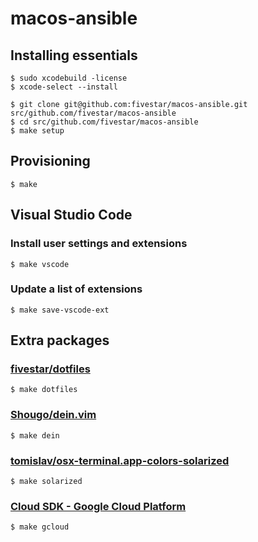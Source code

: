 # macos-ansible

## Installing essentials

```console
$ sudo xcodebuild -license
$ xcode-select --install
```

```console
$ git clone git@github.com:fivestar/macos-ansible.git src/github.com/fivestar/macos-ansible
$ cd src/github.com/fivestar/macos-ansible
$ make setup
```

## Provisioning

```console
$ make
```

## Visual Studio Code

### Install user settings and extensions

```console
$ make vscode
```

### Update a list of extensions

```console
$ make save-vscode-ext
```

## Extra packages

### [fivestar/dotfiles](https://github.com/fivestar/dotfiles)

```console
$ make dotfiles
```

### [Shougo/dein.vim](https://github.com/Shougo/dein.vim)

```console
$ make dein
```

### [tomislav/osx-terminal.app-colors-solarized](https://github.com/tomislav/osx-terminal.app-colors-solarized)

```console
$ make solarized
```

### [Cloud SDK - Google Cloud Platform](https://cloud.google.com/sdk/downloads#interactive)

```console
$ make gcloud
```
